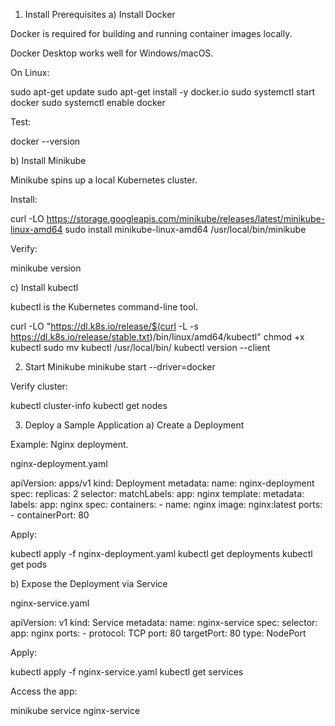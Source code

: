 1. Install Prerequisites
a) Install Docker

Docker is required for building and running container images locally.

Docker Desktop
 works well for Windows/macOS.

On Linux:

sudo apt-get update
sudo apt-get install -y docker.io
sudo systemctl start docker
sudo systemctl enable docker


Test:

docker --version

b) Install Minikube

Minikube spins up a local Kubernetes cluster.

Install:

curl -LO https://storage.googleapis.com/minikube/releases/latest/minikube-linux-amd64
sudo install minikube-linux-amd64 /usr/local/bin/minikube


Verify:

minikube version

c) Install kubectl

kubectl is the Kubernetes command-line tool.

curl -LO "https://dl.k8s.io/release/$(curl -L -s https://dl.k8s.io/release/stable.txt)/bin/linux/amd64/kubectl"
chmod +x kubectl
sudo mv kubectl /usr/local/bin/
kubectl version --client

2. Start Minikube
minikube start --driver=docker


Verify cluster:

kubectl cluster-info
kubectl get nodes

3. Deploy a Sample Application
a) Create a Deployment

Example: Nginx deployment.

nginx-deployment.yaml

apiVersion: apps/v1
kind: Deployment
metadata:
  name: nginx-deployment
spec:
  replicas: 2
  selector:
    matchLabels:
      app: nginx
  template:
    metadata:
      labels:
        app: nginx
    spec:
      containers:
      - name: nginx
        image: nginx:latest
        ports:
        - containerPort: 80


Apply:

kubectl apply -f nginx-deployment.yaml
kubectl get deployments
kubectl get pods

b) Expose the Deployment via Service

nginx-service.yaml

apiVersion: v1
kind: Service
metadata:
  name: nginx-service
spec:
  selector:
    app: nginx
  ports:
    - protocol: TCP
      port: 80
      targetPort: 80
  type: NodePort


Apply:

kubectl apply -f nginx-service.yaml
kubectl get services


Access the app:

minikube service nginx-service
  
